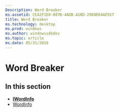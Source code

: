 ```yaml
---
Description: Word Breaker
ms.assetid: CE42F1E0-087B-4ADB-A1BD-2988D64AE917
title: Word Breaker
ms.technology: desktop
ms.prod: windows
ms.author: windowssdkdev
ms.topic: article
ms.date: 05/31/2018
---
```


# Word Breaker

## In this section

-   [**IWordInfo**](iwordinfo.md)
-   [WordInfo](wordinfo-coclass.md)

 

 



